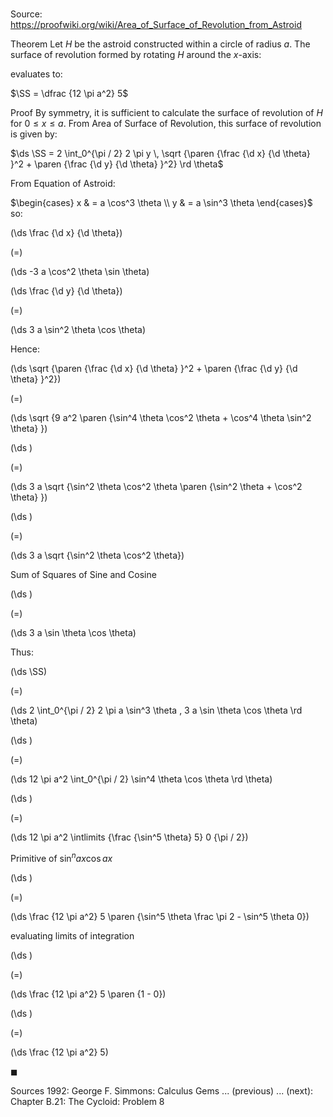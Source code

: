 # 

Source: https://proofwiki.org/wiki/Area_of_Surface_of_Revolution_from_Astroid

Theorem
Let $H$ be the astroid constructed within a circle of radius $a$.
The surface of revolution formed by rotating $H$ around the $x$-axis:




evaluates to:

$\SS = \dfrac {12 \pi a^2} 5$


Proof
By symmetry, it is sufficient to calculate the surface of revolution of $H$ for $0 \le x \le a$.
From Area of Surface of Revolution, this surface of revolution is given by:

$\ds \SS = 2 \int_0^{\pi / 2} 2 \pi y \, \sqrt {\paren {\frac {\d x} {\d \theta} }^2 + \paren {\frac {\d y} {\d \theta} }^2} \rd \theta$

From Equation of Astroid:

$\begin{cases}
x & = a \cos^3 \theta \\
y & = a \sin^3 \theta
\end{cases}$
so:














\(\ds \frac {\d x} {\d \theta}\)

\(=\)







\(\ds -3 a \cos^2 \theta \sin \theta\)




















\(\ds \frac {\d y} {\d \theta}\)

\(=\)







\(\ds 3 a \sin^2 \theta \cos \theta\)










Hence:














\(\ds \sqrt {\paren {\frac {\d x} {\d \theta} }^2 + \paren {\frac {\d y} {\d \theta} }^2}\)

\(=\)







\(\ds \sqrt {9 a^2 \paren {\sin^4 \theta \cos^2 \theta + \cos^4 \theta \sin^2 \theta} }\)




















\(\ds \)

\(=\)







\(\ds 3 a \sqrt {\sin^2 \theta \cos^2 \theta \paren {\sin^2 \theta + \cos^2 \theta} }\)




















\(\ds \)

\(=\)







\(\ds 3 a \sqrt {\sin^2 \theta \cos^2 \theta}\)





Sum of Squares of Sine and Cosine














\(\ds \)

\(=\)







\(\ds 3 a \sin \theta \cos \theta\)










Thus:














\(\ds \SS\)

\(=\)







\(\ds 2 \int_0^{\pi / 2} 2 \pi a \sin^3 \theta \, 3 a \sin \theta \cos \theta \rd \theta\)




















\(\ds \)

\(=\)







\(\ds 12 \pi a^2 \int_0^{\pi / 2} \sin^4 \theta \cos \theta \rd \theta\)




















\(\ds \)

\(=\)







\(\ds 12 \pi a^2 \intlimits {\frac {\sin^5 \theta} 5} 0 {\pi / 2}\)





Primitive of $\sin^n a x \cos a x$














\(\ds \)

\(=\)







\(\ds \frac {12 \pi a^2} 5 \paren {\sin^5 \theta \frac \pi 2 - \sin^5 \theta 0}\)





evaluating limits of integration














\(\ds \)

\(=\)







\(\ds \frac {12 \pi a^2} 5 \paren {1 - 0}\)




















\(\ds \)

\(=\)







\(\ds \frac {12 \pi a^2} 5\)









$\blacksquare$


Sources
1992: George F. Simmons: Calculus Gems ... (previous) ... (next): Chapter $\text {B}.21$: The Cycloid: Problem $8$




